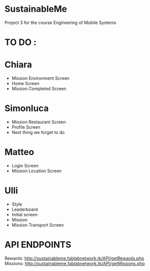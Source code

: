 # SustainableMe
Project 3 for the course Engineering of Mobile Systems

# TO DO :

# Chiara
- Mission Environment Screen
- Home Screen
- Mission Completed Screen

# Simonluca
- Mission Restaurant Screen
- Profile Screen
- Next thing we forget to do

# Matteo
- Login Screen
- Mission Location Screen

# Ulli
- Style
- Leaderboard
- Initial screen
- Mission
- Mission Transport Screen


# API ENDPOINTS
Rewards: http://sustainableme.fablabnetwork.tk/API/getRewards.php
Missions: http://sustainableme.fablabnetwork.tk/API/getMissions.php
